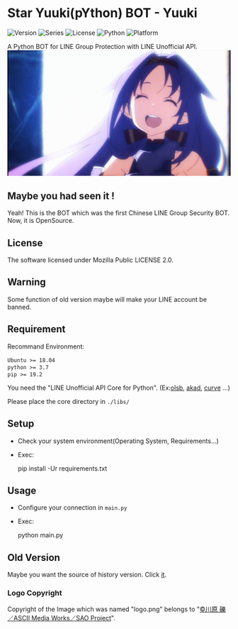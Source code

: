 Star Yuuki(pYthon) BOT - Yuuki
==================
![Version](https://img.shields.io/badge/v6.5.2-OpenSource-FF0033.svg) ![Series](https://img.shields.io/badge/syb_Yuuki-Series-7700FF.svg) ![License](https://img.shields.io/badge/license-MPL--2.0-FF6600.svg) ![Python](https://img.shields.io/badge/python-3.x-0066FF.svg) ![Platform](https://img.shields.io/badge/base_on-LINE-00DD00.svg)

A Python BOT for LINE Group Protection with LINE Unofficial API.
![ICON](logo.png)

## Maybe you had seen it !
Yeah! This is the BOT which was the first Chinese LINE Group Security BOT.
Now, it is OpenSource.

## License
The software licensed under Mozilla Public LICENSE 2.0.

## Warning
Some function of old version maybe will make your LINE account be banned.

## Requirement
Recommand Environment:

    Ubuntu >= 18.04
    python >= 3.7
    pip >= 19.2

You need the "LINE Unofficial API Core for Python". (Ex:[olsb](https://github.com/star-inc/olsb_cores),  [akad](https://pypi.org/project/akad), [curve](https://pypi.org/project/curve) ...)

Please place the core directory in `./libs/`

## Setup
+ Check your system environment(Operating System, Requirements...)

+ Exec:


    pip install -Ur requirements.txt

## Usage
+ Configure your connection in `main.py`

+ Exec:


    python main.py

## Old Version
Maybe you want the source of history version. Click [it](https://github.com/star-inc/star_yuuki_bot/releases/tag/old-versions).

### Logo Copyright
Copyright of the Image which was named "logo.png" belongs to "[©川原 礫／ASCII Media Works／SAO Project](https://www.aniplex.co.jp)".
